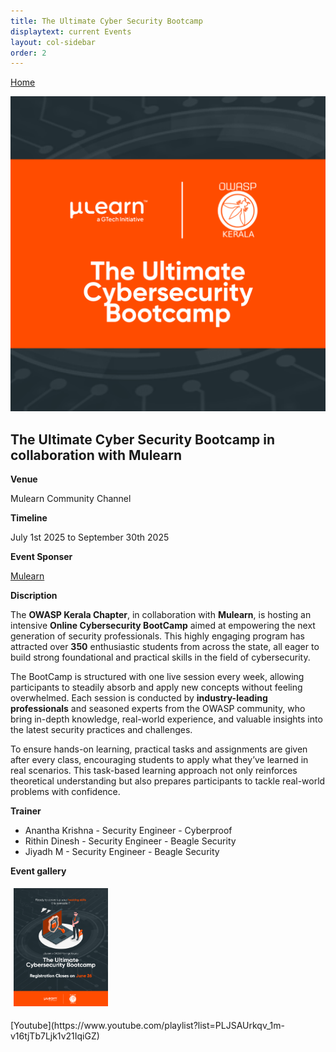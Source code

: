 ```yaml
---
title: The Ultimate Cyber Security Bootcamp
displaytext: current Events
layout: col-sidebar
order: 2
---
```



[Home](../index.html)

![The Ultimate Cyber Security Bootcamp](../assets/images/july12025.png)

## The Ultimate Cyber Security Bootcamp in collaboration with Mulearn

**Venue**

   Mulearn Community Channel

**Timeline**

   July 1st 2025 to September 30th 2025

**Event Sponser** 

[Mulearn](https://mulearn.org/) 

**Discription**

   The **OWASP Kerala Chapter**, in collaboration with **Mulearn**, is hosting an intensive **Online Cybersecurity BootCamp** aimed at empowering the next generation of security professionals. This highly engaging program has attracted over **350** enthusiastic students from across the state, all eager to build strong foundational and practical skills in the field of cybersecurity.

The BootCamp is structured with one live session every week, allowing participants to steadily absorb and apply new concepts without feeling overwhelmed. Each session is conducted by **industry-leading professionals** and seasoned experts from the OWASP community, who bring in-depth knowledge, real-world experience, and valuable insights into the latest security practices and challenges.

To ensure hands-on learning, practical tasks and assignments are given after every class, encouraging students to apply what they’ve learned in real scenarios. This task-based learning approach not only reinforces theoretical understanding but also prepares participants to tackle real-world problems with confidence.
 

**Trainer**

   * Anantha Krishna - Security Engineer - Cyberproof
   * Rithin Dinesh - Security Engineer - Beagle Security
   * Jiyadh M - Security Engineer - Beagle Security

**Event gallery**
 
<div class="col">
   
<a href="../assets/images/july12025-1.png" target="new"><img src="../assets/images/july12025-1.png"   style="display: inline-block;max-width: 98%;height:40%;width: 30%;margin: 1%;"/></a> 

</div> 
[Youtube](https://www.youtube.com/playlist?list=PLJSAUrkqv_1m-v16tjTb7Ljk1v21IqiGZ)